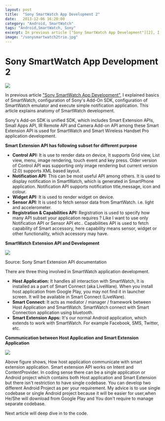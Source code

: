 ```yaml
---
layout: post
title:  "Sony SmartWatch App Development 2"
date:   2013-12-06 16:20:00
category: "Android, SmartWatch"
tags: "Android,SmartWatch, Sony"
excerpt: In previous article ["Sony SmartWatch App Development"][2], I explained basics of SmartWatch, configuration of Sony's Add-On SDK, configuration of SmartWatch emulator and execute simple notification application. This article explains anatomy of SmartWatch development.  
image: "/sonysmartwatch2trio.jpg"
---
```


# Sony SmartWatch App Development 2

![][1]

  
In previous article ["Sony SmartWatch App Development"][2], I explained basics of SmartWatch, configuration of Sony's Add-On SDK, configuration of SmartWatch emulator and execute simple notification application. This article explains anatomy of SmartWatch development.  
  
Sony's Add-on SDK is unified SDK, which includes Smart Extension APIs, Small Apps API, IR Remote API and Camera Add-on API among these Smart Extension API is used for SmartWatch and Smart Wireless Handset Pro application development.  
  
  
**Smart Extension API has following subset for different purpose**  

* **Control API:** It is use to render data on device, It supports Grid view, List view, menu, image rendering, touch event and key press. Older version of Control API was supporting only image rendering but current version (2.0) supports XML based layout.
* **Notification API:** This can be most useful API among others. It is used to display notification in SmartWatch, which is generated in SmartPhone application. Notification API supports notification title,message, icon and colour.
* **Widget API:** It is used to render widget on device.
* **Sensor API:** It is used to fetch sensor data from SmartWatch. i.e. light and accelerometer.
* **Registration &amp; Capabilities API:**&nbsp;Registration is used to specify how many API subset your application requires ? Like I want to use only Notification API or Sensor API etc.. Capabilities API is used to fetch capability of Smart accessory, here capability means sensor, widget or other functionality, which accessory may have.

**SmartWatch Extension API and Development**

![][3]

Source: Sony Smart Extension API documentation  


There are three thing involved in SmartWatch application development.  
  

* **Host Application:** It handles all interaction with SmartWatch, It is installed as a part of Smart Connect (aka LiveWare). When you install host application from Google Play, you may not find it in launcher screen. It will be available in Smart Connect (LiveWare).
* **Smart Connect:** It acts as mediator / manager / framework between Host Application and SmartWatch. SmartWatch connect with Smart Connection application using bluetooth.
* **Smart Extension Apps:** It's our normal Android application, which extends to work with SmartWatch. For example Facebook, SMS, Twitter, etc.

**Communication between Host Application and Smart Extension Application**

![][4]

Above figure shows, How host application communicate with smart extension application. Smart extension API works on Intent and ContentProvider. In coding sense there can be a single application or Android project which contains both Host application and Smart Extension but there isn't restriction to have single codebase. You can develop two different Android Project as per your requirement. My advice is to use single codebase or single Android project because it will be easier for user,when He/She will download from Google Play and You don't require to manage separate codebase.

Next article will deep dive in to the code.

[1]: http://1.bp.blogspot.com/-8M7znWZHNw0/UrLyBfGpvAI/AAAAAAAAEqw/qr9tGg-jKbo/s400/sonysmartwatch2trio.jpg
[2]: http://www.kpbird.com/2013/12/smart-watch-app-development.html
[3]: http://2.bp.blogspot.com/-znsr7IpUOF8/UrLOaqFIdyI/AAAAAAAAEqc/M9QN-tLN2JY/s640/Screen+Shot+2013-12-16+at+4.01.49+pm.png
[4]: http://3.bp.blogspot.com/-YbX5HF75j_w/UrLOannrkhI/AAAAAAAAEqY/5umJNsugJPo/s640/Screen+Shot+2013-12-16+at+4.23.59+pm.png
  